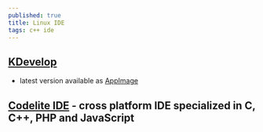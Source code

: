 ```yaml
---
published: true
title: Linux IDE
tags: c++ ide
---
```


## [KDevelop](https://www.kdevelop.org/)
- latest version available as [AppImage](https://www.kdevelop.org/download)

## [Codelite IDE](https://codelite.org/) - cross platform IDE specialized in C, C++, PHP and JavaScript  
